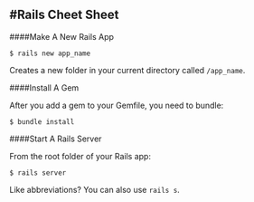 #Rails Cheet Sheet
---

####Make A New Rails App

```
$ rails new app_name
```

Creates a new folder in your current directory called `/app_name`.

####Install A Gem

After you add a gem to your Gemfile, you need to bundle:

```
$ bundle install
```

####Start A Rails Server

From the root folder of your Rails app:

```
$ rails server
```

Like abbreviations? You can also use `rails s`.
